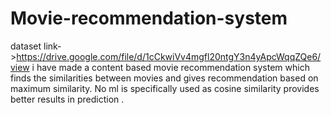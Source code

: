 # Movie-recommendation-system
dataset link->https://drive.google.com/file/d/1cCkwiVv4mgfl20ntgY3n4yApcWqqZQe6/view
i have made a content based movie recommendation system which finds the similarities between movies and  gives recommendation based on maximum similarity.
No ml is specifically used as cosine similarity provides better results in prediction .
